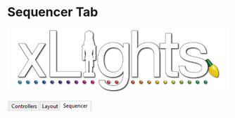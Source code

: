 # Sequencer Tab

![](../../.gitbook/assets/xlights-logo.png)

![](<../../.gitbook/assets/image (772).png>)
